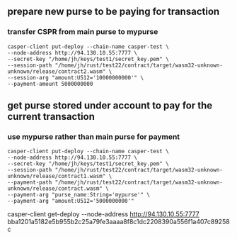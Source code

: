 ## prepare new purse to be paying for transaction
### transfer CSPR from main purse to mypurse
```
casper-client put-deploy --chain-name casper-test \
--node-address http://94.130.10.55:7777 \
--secret-key "/home/jh/keys/test1/secret_key.pem" \
--session-path "/home/jh/rust/test22/contract/target/wasm32-unknown-unknown/release/contract2.wasm" \
--session-arg "amount:U512='10000000000'" \
--payment-amount 5000000000
```

## get purse stored under account to pay for the current transaction
### use mypurse rather than main purse for payment
```
casper-client put-deploy --chain-name casper-test \
--node-address http://94.130.10.55:7777 \
--secret-key "/home/jh/keys/test1/secret_key.pem" \
--session-path "/home/jh/rust/test22/contract/target/wasm32-unknown-unknown/release/contract1.wasm" \
--payment-path "/home/jh/rust/test22/contract/target/wasm32-unknown-unknown/release/contract.wasm" \
--payment-arg "purse_name:String='mypurse'" \
--payment-arg "amount:U512='5000000000'" 
```


casper-client get-deploy --node-address http://94.130.10.55:7777 bba1201a5182e5b955b2c25a79fe3aaaa8f8c1dc2208390a556f1a407c89258c

